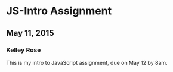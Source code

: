 # JS-Intro Assignment
## May 11, 2015
### Kelley Rose

This is my intro to JavaScript assignment, due on May 12 by 8am.
